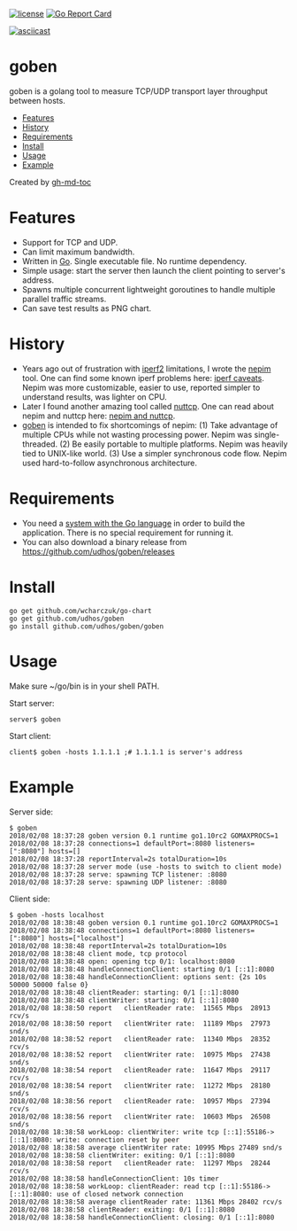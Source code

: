 [![license](http://img.shields.io/badge/license-MIT-blue.svg)](https://github.com/udhos/goben/blob/master/LICENSE)
[![Go Report Card](https://goreportcard.com/badge/github.com/udhos/goben)](https://goreportcard.com/report/github.com/udhos/goben)

[![asciicast](https://asciinema.org/a/2fVi4HunBbwwMqLx1jIbytdZq.png)](https://asciinema.org/a/2fVi4HunBbwwMqLx1jIbytdZq)

# goben
goben is a golang tool to measure TCP/UDP transport layer throughput between hosts.

* [Features](#features)
* [History](#history)
* [Requirements](#requirements)
* [Install](#install)
* [Usage](#usage)
* [Example](#example)

Created by [gh-md-toc](https://github.com/ekalinin/github-markdown-toc.go)

Features
========

- Support for TCP and UDP.
- Can limit maximum bandwidth.
- Written in [Go](https://golang.org/). Single executable file. No runtime dependency.
- Simple usage: start the server then launch the client pointing to server's address.
- Spawns multiple concurrent lightweight goroutines to handle multiple parallel traffic streams.
- Can save test results as PNG chart.

History
=======

- Years ago out of frustration with [iperf2](https://sourceforge.net/projects/iperf2/) limitations, I wrote the [nepim](http://www.nongnu.org/nepim/) tool. One can find some known iperf problems here: [iperf caveats](https://support.cumulusnetworks.com/hc/en-us/articles/216509388-Throughput-Testing-and-Troubleshooting#network_testing_with_open_source_tools). Nepim was more customizable, easier to use, reported simpler to understand results, was lighter on CPU. 
- Later I found another amazing tool called [nuttcp](https://www.nuttcp.net/). One can read about nepim and nuttcp here: [nepim and nuttcp](https://www.linux.com/news/benchmarking-network-performance-network-pipemeter-lmbench-and-nuttcp).
- [goben](https://github.com/udhos/goben) is intended to fix shortcomings of nepim: (1) Take advantage of multiple CPUs while not wasting processing power. Nepim was single-threaded. (2) Be easily portable to multiple platforms. Nepim was heavily tied to UNIX-like world. (3) Use a simpler synchronous code flow. Nepim used hard-to-follow asynchronous architecture.

Requirements
============

- You need a [system with the Go language](https://golang.org/dl/) in order to build the application. There is no special requirement for running it.
- You can also download a binary release from https://github.com/udhos/goben/releases

Install
=======

    go get github.com/wcharczuk/go-chart
    go get github.com/udhos/goben
    go install github.com/udhos/goben/goben

Usage
=====

Make sure ~/go/bin is in your shell PATH.

Start server:

    server$ goben

Start client:

    client$ goben -hosts 1.1.1.1 ;# 1.1.1.1 is server's address

Example
=======

Server side:

    $ goben
    2018/02/08 18:37:28 goben version 0.1 runtime go1.10rc2 GOMAXPROCS=1
    2018/02/08 18:37:28 connections=1 defaultPort=:8080 listeners=[":8080"] hosts=[]
    2018/02/08 18:37:28 reportInterval=2s totalDuration=10s
    2018/02/08 18:37:28 server mode (use -hosts to switch to client mode)
    2018/02/08 18:37:28 serve: spawning TCP listener: :8080
    2018/02/08 18:37:28 serve: spawning UDP listener: :8080

Client side:

    $ goben -hosts localhost
    2018/02/08 18:38:48 goben version 0.1 runtime go1.10rc2 GOMAXPROCS=1
    2018/02/08 18:38:48 connections=1 defaultPort=:8080 listeners=[":8080"] hosts=["localhost"]
    2018/02/08 18:38:48 reportInterval=2s totalDuration=10s
    2018/02/08 18:38:48 client mode, tcp protocol
    2018/02/08 18:38:48 open: opening tcp 0/1: localhost:8080
    2018/02/08 18:38:48 handleConnectionClient: starting 0/1 [::1]:8080
    2018/02/08 18:38:48 handleConnectionClient: options sent: {2s 10s 50000 50000 false 0}
    2018/02/08 18:38:48 clientReader: starting: 0/1 [::1]:8080
    2018/02/08 18:38:48 clientWriter: starting: 0/1 [::1]:8080
    2018/02/08 18:38:50 report   clientReader rate:  11565 Mbps  28913 rcv/s
    2018/02/08 18:38:50 report   clientWriter rate:  11189 Mbps  27973 snd/s
    2018/02/08 18:38:52 report   clientReader rate:  11340 Mbps  28352 rcv/s
    2018/02/08 18:38:52 report   clientWriter rate:  10975 Mbps  27438 snd/s
    2018/02/08 18:38:54 report   clientReader rate:  11647 Mbps  29117 rcv/s
    2018/02/08 18:38:54 report   clientWriter rate:  11272 Mbps  28180 snd/s
    2018/02/08 18:38:56 report   clientReader rate:  10957 Mbps  27394 rcv/s
    2018/02/08 18:38:56 report   clientWriter rate:  10603 Mbps  26508 snd/s
    2018/02/08 18:38:58 workLoop: clientWriter: write tcp [::1]:55186->[::1]:8080: write: connection reset by peer
    2018/02/08 18:38:58 average clientWriter rate: 10995 Mbps 27489 snd/s
    2018/02/08 18:38:58 clientWriter: exiting: 0/1 [::1]:8080
    2018/02/08 18:38:58 report   clientReader rate:  11297 Mbps  28244 rcv/s
    2018/02/08 18:38:58 handleConnectionClient: 10s timer
    2018/02/08 18:38:58 workLoop: clientReader: read tcp [::1]:55186->[::1]:8080: use of closed network connection
    2018/02/08 18:38:58 average clientReader rate: 11361 Mbps 28402 rcv/s
    2018/02/08 18:38:58 clientReader: exiting: 0/1 [::1]:8080
    2018/02/08 18:38:58 handleConnectionClient: closing: 0/1 [::1]:8080
